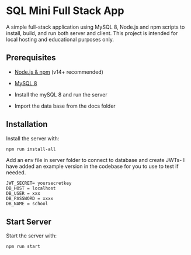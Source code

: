 # SQL Mini Full Stack App

A simple full-stack application using MySQL 8, Node.js and npm scripts to install, build, and run both server and client. This project is intended for local hosting and educational purposes only.

## Prerequisites

- [Node.js & npm](https://nodejs.org/) (v14+ recommended)
- [MySQL 8](https://dev.mysql.com/downloads/mysql/)

- Install the mySQL 8 and run the server
- Import the data base from the docs folder
## Installation

Install the server with:
```bash
npm run install-all
```
Add an env file in server folder to connect to database and create JWTs- I have added an example version in the codebase for you to use to test if needed.
```env
JWT_SECRET= yoursecretkey
DB_HOST = localhost
DB_USER = xxx
DB_PASSWORD = xxxx
DB_NAME = school
```

## Start Server
Start the server with:
```bash
npm run start
```
